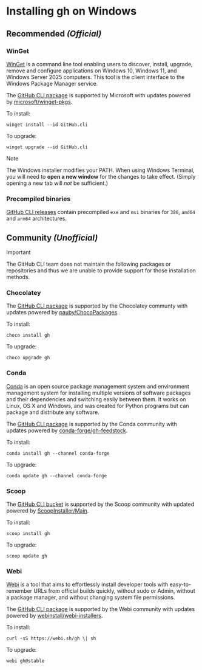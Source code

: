 # Installing gh on Windows

## Recommended _(Official)_

### WinGet

[WinGet](https://learn.microsoft.com/en-us/windows/package-manager/winget/) is a command line tool enabling users to discover, install, upgrade, remove and configure applications on Windows 10, Windows 11, and Windows Server 2025 computers. This tool is the client interface to the Windows Package Manager service.

The [GitHub CLI package](https://winget.run/pkg/GitHub/cli) is supported by Microsoft with updates powered by [microsoft/winget-pkgs](https://github.com/microsoft/winget-pkgs/tree/master/manifests/g/GitHub/cli/).

To install:

```pwsh
winget install --id GitHub.cli
```

To upgrade:

```pwsh
winget upgrade --id GitHub.cli
```

> [!NOTE]
> The Windows installer modifies your PATH. When using Windows Terminal, you will need to **open a new window** for the changes to take effect. (Simply opening a new tab will _not_ be sufficient.)

### Precompiled binaries

[GitHub CLI releases](https://github.com/cli/cli/releases/latest) contain precompiled `exe` and `msi` binaries for `386`, `amd64` and `arm64` architectures.

## Community _(Unofficial)_

> [!IMPORTANT]
> The GitHub CLI team does not maintain the following packages or repositories and thus we are unable to provide support for those installation methods.

### Chocolatey

The [GitHub CLI package](https://community.chocolatey.org/packages/gh) is supported by the Chocolatey communty with updates powered by [pauby/ChocoPackages](https://github.com/pauby/ChocoPackages/tree/master/automatic/gh).

To install:

```pwsh
choco install gh
```

To upgrade:

```pwsh
choco upgrade gh
```

### Conda

[Conda](https://docs.conda.io/en/latest/) is an open source package management system and environment management system for installing multiple versions of software packages and their dependencies and switching easily between them. It works on Linux, OS X and Windows, and was created for Python programs but can package and distribute any software.

The [GitHub CLI package](https://anaconda.org/conda-forge/gh) is supported by the Conda community with updates powered by [conda-forge/gh-feedstock](https://github.com/conda-forge/gh-feedstock#installing-gh).

To install:

```shell
conda install gh --channel conda-forge
```

To upgrade:

```shell
conda update gh --channel conda-forge
```

### Scoop

The [GitHub CLI bucket](https://scoop.sh/#/apps?q=gh) is supported by the Scoop community with updated powered by [ScoopInstaller/Main](https://github.com/ScoopInstaller/Main/blob/master/bucket/gh.json).

To install:

```pwsh
scoop install gh
```

To upgrade:

```pwsh
scoop update gh
```

### Webi

[Webi](https://webinstall.dev/) is a tool that aims to effortlessly install developer tools with easy-to-remember URLs from official builds quickly, without sudo or Admin, without a package manager, and without changing system file permissions.

The [GitHub CLI package](https://webinstall.dev/gh/) is supported by the Webi community with updates powered by [webinstall/webi-installers](https://github.com/webinstall/webi-installers/tree/main/gh).

To install:

```shell
curl -sS https://webi.sh/gh \| sh
```

To upgrade:

```shell
webi gh@stable
```
